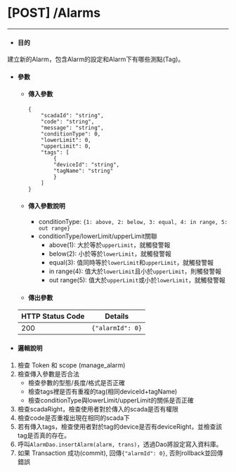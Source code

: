 # \[POST\] /Alarms

---

* #### 目的

建立新的Alarm，包含Alarm的設定和Alarm下有哪些測點(Tag)。

* #### 參數

  * #### 傳入參數

    ```
    {
        "scadaId": "string",
        "code": "string",
        "message": "string",
        "conditionType": 0,
        "lowerLimit": 0,
        "upperLimit": 0,
        "tags": [
            {
            "deviceId": "string",
            "tagName": "string"
            }
        ]
    }
    ```
  * #### 傳入參數說明
    * conditionType: `{1: above, 2: below, 3: equal, 4: in range, 5: out range}`
    * conditionType/lowerLimit/upperLimit關聯
        * above(1): 大於等於`upperLimit`，就觸發警報
        * below(2): 小於等於`lowerLimit`，就觸發警報
        * equal(3): 值同時等於`lowerLimit`和`upperLimit`，就觸發警報
        * in range(4): 值大於`lowerLimit`且小於`upperLimit`，則觸發警報
        * out range(5): 值大於`upperLimit`或小於`lowerLimit`，就觸發警報
  * #### 傳出參數

  | HTTP Status Code | Details |
  | --- | --- |
  | 200 | `{"alarmId": 0}` |

* #### 邏輯說明

1. 檢查 Token 和 scope (manage_alarm)
2. 檢查傳入參數是否合法
    * 檢查參數的型態/長度/格式是否正確 
    * 檢查tags裡是否有重複的tag(相同deviceId+tagName)
    * 檢查conditionType與lowerLimit/upperLimit的關係是否正確
3. 檢查scadaRight，檢查使用者對於傳入的scada是否有權限
4. 檢查code是否重複出現在相同的scada下
5. 若有傳入tags，檢查使用者對於tag的device是否有deviceRight，並檢查該tag是否真的存在。
6. 呼叫`AlarmDao.insertAlarm(alarm, trans)`，透過Dao將設定寫入資料庫。
7. 如果 Transaction 成功(commit), 回傳`{"alarmId": 0}`, 否則rollback並回傳錯誤



